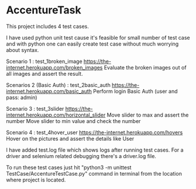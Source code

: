 # AccentureTask

This project includes 4 test cases.

I have used python unit test cause it's feasible for small number of test case and with python one can easily 
create test case without much worrying about syntax.

Scenario 1 : test_1broken_image
https://the-internet.herokuapp.com/broken_images
Evaluate the broken images out of all images and assert the result.

Scenarios 2 (Basic Auth) : test_2basic_auth
https://the-internet.herokuapp.com/basic_auth
Perform login
Basic Auth (user and pass: admin)

Scenario 3 : test_3slider
https://the-internet.herokuapp.com/horizontal_slider
Move slider to max and assert the number Move slider to min value and check the number

Scenario 4 : test_4hover_user
https://the-internet.herokuapp.com/hovers
Hover on the pictures and assert the details like User

I have added test.log file which shows logs after running test cases. For a driver and selenium related debugging 
there's a driver.log file.

To run these test cases just hit "python3 -m unittest TestCase/AccentureTestCase.py" command in terminal from the 
location where project is located.
